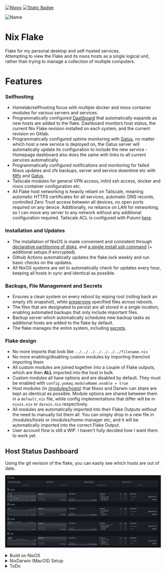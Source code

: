 [![Nixos](https://img.shields.io/badge/NixOS-5277C3?style=for-the-badge&logo=nixos&logoColor=white)](https://nixos.org) 
[![Static Badge](https://img.shields.io/badge/Tailscale-Tailscale?style=for-the-badge&logo=Tailscale&logoColor=white&labelColor=black&color=black)](https://tailscale.com)

![Name](https://github.com/yomaq/nix-config/actions/workflows/UpdateFlakeLock.yml/badge.svg)

# Nix Flake 

Flake for my personal desktop and self-hosted services.  
Attempting to view the Flake and its nixos hosts as a single logical unit, rather than trying to manage a collection of multiple computers.

# Features

### Selfhosting

* Homelab/selfhosting focus with multiple docker and nixos container modules for various servers and services.
* Programmatically configured [Dashboard](https://github.com/gethomepage/homepage) that automatically expands as new hosts are added to the flake. Dashboard monitors host status, the current Nix Flake revision installed on each system, and the current revision on Gitlab.
* Programmatically configured uptime monitoring with [Gatus](https://github.com/TwiN/gatus), no matter which host a new service is deployed on, the Gatus server will automatically update its configuration to include the new service - Homepage dashboard also does the same with links to all current services automatically.
* Programmatically configured notifications and monitoring for failed Nixos updates and zfs backups, server and service downtime etc with [Ntfy](https://github.com/binwiederhier/ntfy) and [Gatus](https://github.com/TwiN/gatus).
* Tailscale modules for general VPN access, initrd ssh access, docker and nixos container configuration etc.
* All Flake host networking is heavily reliant on Tailscale, meaning automatic HTTPS certificates for all services, automatic DNS records, controlled Zero Trust access between all devices, no open ports required on any device. Additionally, no reliance on LAN for networking, so I can move any server to any network without any additional configuration required. Tailscale ACL is configured with Pulumi [here](https://github.com/yomaq/Tailscale-ACL).

### Installation and Updates

* The installation of NixOS is made convenient and consistent through [declarative partitioning of disks](https://github.com/nix-community/disko/tree/master), and [a single install ssh command](https://github.com/nix-community/nixos-anywhere/tree/main) (+ additional setups if encrypted).
* Github Actions automatically updates the flake.lock weekly and run basic checks on the updates.
* All NixOS systems are set to automatically check for updates every hour, keeping all hosts in sync and identical as possible.

### Backups, File Management and Secrets
* Ensures a clean system on every reboot by wiping root (rolling back an empty zfs snapshot), while [preserving](https://github.com/nix-community/impermanence) specified files across reboots.
* The files that are designated to persist are all stored in a single location, enabling automated backups that only include important files.
* Backup server which automatically schedules new backup tasks as additional hosts are added to the flake by default.
* The flake manages the entire system, including [secrets](https://github.com/ryantm/agenix/tree/main).

### Flake design

* No more imports that look like `../../../../../../../filename.nix` 
* No more enabling/disabling custom modules by importing them/not importing them
* All custom modules are joined together into a couple of Flake outputs, which are then **ALL** imported into the host in bulk.
* Custom modules all have options and are disabled by default. They must be enabled with `config.yomaq.moduleName.enable = true`
* Host modules (in [/modules/hosts](https://github.com/yomaq/nix-config/tree/main/modules)) that Nixos and Darwin can share are kept as identical as possible. Module options are shared between them in a `default.nix` file, while config implementations that differ will be in `nixos.nix` or `darwin.nix` respectively.
* All modules are automatically imported into their Flake Outputs without the need to manually list them all. You can simply drop in a new file in /modules/hosts or /modules/home-manager etc, and it will be automatically imported into the correct Flake Output.
* User account flow is still a WIP. I haven't fully decided how I want them to work yet.

## Host Status Dashboard
Using the git revision of the flake, you can easily see which hosts are out of date.

![Homepage Dashboard](./Utilities/images/dashboard.png)



<details>
  <summary>Build on NixOS</summary>

**Install a host that already has configuration:**

* boot the host into a nixos installer, and set the root password
* complete the following steps on a different x86_64 machine with nix installed, and sign into 1password
* run the script `utilities/nixos-anywhere/remote-install-encrypt.sh HOSTNAME IPADDRESS-OF-TARGET`
* let the install complete, then unlock the drive manually (initrd ssh will not work yet)
* hit * to ignore the error after unlocking if needed
* remake the /etc/ssh/initrd host key and rebuild the nixos configuration
* now upon rebooting, the system will have normal behavior and initrd ssh will function



**Update the system(rebuild)**:  
```
nixos-rebuild switch --flake github:yomaq/nix-config
```
</details>

<details>
  <summary>NixDarwin (MacOS) Setup</summary>

Install Nix on MacOS:
https://nixos.org/download.html#nix-install-macos
(not tested, but likely better https://zero-to-nix.com/concepts/nix-installer)

```
sh <(curl -L https://nixos.org/nix/install)
```
Install Nix-Darwin (use all defaults):
https://github.com/LnL7/nix-darwin
```
nix-build https://github.com/LnL7/nix-darwin/archive/master.tar.gz -A installer
./result/bin/darwin-installer
```
Enable Flakes:
https://nixos.wiki/wiki/Flakes
```
mkdir -p ~/.config/nix
echo "experimental-features = nix-command flakes" >> ~/.config/nix/nix.conf
```
Install Homebrew: https://docs.brew.sh/Installation
(a couple packages are installed through homebrew as the nixpkgs appear broke on mac even tho they say it is supported)
```
/bin/bash -c "$(curl -fsSL https://raw.githubusercontent.com/Homebrew/install/master/install.sh)"
```
Get the flake
```
git clone https://github.com/yomaq/nix-config.git
cd nix-config
```
Remove the old nix.conf 
```
sudo rm -f /etc/nix/nix.conf
```
Change computer name to match config
```
sudo scutil --set HostName midnight
```
***Repeat the following step each time you build new updates***

Build Darwin
```
darwin-rebuild switch --flake .
```
Or to build without cloning
```
darwin-rebuild switch --flake github:yomaq/nix-config
```
</details>


<details>
  <summary>ToDo</summary>

* Setup WSL ideally with the option to have nix configured GUI applications as well
* Add [Nixvirt](https://github.com/AshleyYakeley/NixVirt) based VMs
* Test out a self hosted Hydra server
* Add a self hosted Cachix server


</details>
